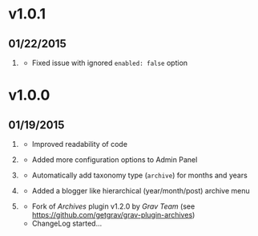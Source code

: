 # v1.0.1
## 01/22/2015

1. [](#bugfix)
	* Fixed issue with ignored `enabled: false` option

# v1.0.0
## 01/19/2015

1. [](#improved)
	* Improved readability of code

2. [](#improved)
	* Added more configuration options to Admin Panel

3. [](#improved)
	* Automatically add taxonomy type (`archive`) for months and years

4. [](#new)
	* Added a blogger like hierarchical (year/month/post) archive menu

5. [](#new)
	* Fork of *Archives* plugin v1.2.0 by _Grav Team_ (see https://github.com/getgrav/grav-plugin-archives)
	* ChangeLog started...
